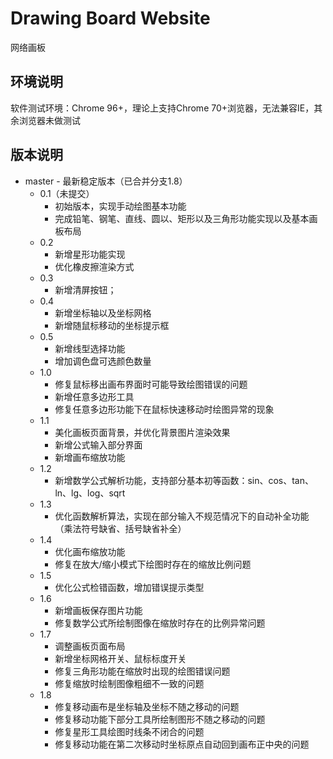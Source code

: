 # Drawing Board Website

网络画板

## 环境说明

软件测试环境：Chrome 96+，理论上支持Chrome 70+浏览器，无法兼容IE，其余浏览器未做测试

## 版本说明

- master - 最新稳定版本（已合并分支1.8）
  - 0.1（未提交）
    - 初始版本，实现手动绘图基本功能
    - 完成铅笔、钢笔、直线、圆以、矩形以及三角形功能实现以及基本画板布局
  - 0.2 
    - 新增星形功能实现
    - 优化橡皮擦渲染方式
  - 0.3 
    - 新增清屏按钮；
  - 0.4 
    - 新增坐标轴以及坐标网格
    - 新增随鼠标移动的坐标提示框
  - 0.5
    - 新增线型选择功能
    - 增加调色盘可选颜色数量
  - 1.0
    - 修复鼠标移出画布界面时可能导致绘图错误的问题
    - 新增任意多边形工具
    - 修复任意多边形功能下在鼠标快速移动时绘图异常的现象
  - 1.1 
    - 美化画板页面背景，并优化背景图片渲染效果
    - 新增公式输入部分界面
    - 新增画布缩放功能
  - 1.2
    - 新增数学公式解析功能，支持部分基本初等函数：sin、cos、tan、ln、lg、log、sqrt
  - 1.3
    - 优化函数解析算法，实现在部分输入不规范情况下的自动补全功能（乘法符号缺省、括号缺省补全）
  - 1.4
    - 优化画布缩放功能
    - 修复在放大/缩小模式下绘图时存在的缩放比例问题
  - 1.5 
    - 优化公式检错函数，增加错误提示类型
  - 1.6
    - 新增画板保存图片功能
    - 修复数学公式所绘制图像在缩放时存在的比例异常问题
  - 1.7
    - 调整画板页面布局
    - 新增坐标网格开关、鼠标标度开关
    - 修复三角形功能在缩放时出现的绘图错误问题
    - 修复缩放时绘制图像粗细不一致的问题
  - 1.8
    - 修复移动画布是坐标轴及坐标不随之移动的问题
    - 修复移动功能下部分工具所绘制图形不随之移动的问题
    - 修复星形工具绘图时线条不闭合的问题
    - 修复移动功能在第二次移动时坐标原点自动回到画布正中央的问题